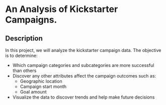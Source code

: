 # An Analysis of Kickstarter Campaigns.

## Description

In this project, we will analyze the kickstarter campaign data. The objective is to determine:

* Which campaign categories and subcategories are more successful than others
* Discover any other attributes affect the campaign outcomes such as:
  * Geographic location
  * Campaign start month
  * Goal amount
* Visualize the data to discover trends and help make future decisions
